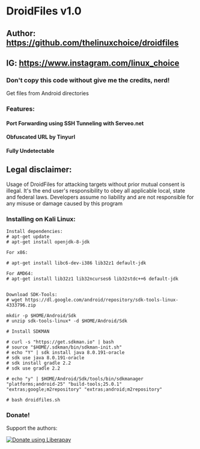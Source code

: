 # DroidFiles v1.0
## Author: https://github.com/thelinuxchoice/droidfiles
## IG: https://www.instagram.com/linux_choice
### Don't copy this code without give me the credits, nerd! 

Get files from Android directories


### Features:
#### Port Forwarding using SSH Tunneling with Serveo.net
#### Obfuscated URL by Tinyurl
#### Fully Undetectable

## Legal disclaimer:

Usage of DroidFiles for attacking targets without prior mutual consent is illegal. It's the end user's responsibility to obey all applicable local, state and federal laws. Developers assume no liability and are not responsible for any misuse or damage caused by this program 


### Installing on Kali Linux:
```
Install dependencies:
# apt-get update
# apt-get install openjdk-8-jdk

For x86:

# apt-get install libc6-dev-i386 lib32z1 default-jdk

For AMD64:
# apt-get install lib32z1 lib32ncurses6 lib32stdc++6 default-jdk


Download SDK-Tools:
# wget https://dl.google.com/android/repository/sdk-tools-linux-4333796.zip

mkdir -p $HOME/Android/Sdk
# unzip sdk-tools-linux* -d $HOME/Android/Sdk

# Install SDKMAN

# curl -s "https://get.sdkman.io" | bash
# source "$HOME/.sdkman/bin/sdkman-init.sh"
# echo "Y" | sdk install java 8.0.191-oracle
# sdk use java 8.0.191-oracle
# sdk install gradle 2.2
# sdk use gradle 2.2

# echo "y" | $HOME/Android/Sdk/tools/bin/sdkmanager "platforms;android-25" "build-tools;25.0.1" "extras;google;m2repository" "extras;android;m2repository"

# bash droidfiles.sh
```
### Donate!
Support the authors:

<noscript><a href="https://liberapay.com/thelinuxchoice/donate"><img alt="Donate using Liberapay" src="https://liberapay.com/assets/widgets/donate.svg"></a></noscript>
